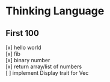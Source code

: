 # Thinking Language

## First 100

[x] hello world  
[x] fib  
[x] binary number  
[x] return array/list of numbers  
[ ] implement Display trait for Vec<i16>  

